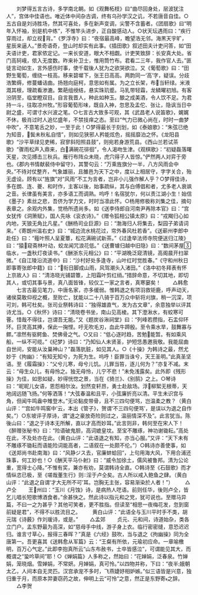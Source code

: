 <!-- { "loadSidebar": true } -->
　　刘梦得五言古诗，多学南北朝。如《观舞柘枝》曰“曲尽回身处，层波犹注人”，宫体中佳语也。唯近体中间杂古调，终有乌孙学汉之讥，不若唐音自佳。○五古自是刘诗胜场，然其可喜处，多在新声变调，尖警不含蓄者。《团扇歌》曰“明年入怀袖，别是机中练”，不惟竿头进步，正自酸感动人。○状天坛遇雨曰：“疾行穿雨过，却立视背。”《罗浮寺》曰：“夜宿最高峰，瞻望浩无邻。海黑天宇旷，星辰来逼人。”景奇语奇，登山时却实有此事。《插田歌》叙述田夫计吏问答，如“田夫语计吏，君家侬定记。一来长安道，眼大不相觑。计吏笑致辞：长安真大处。省门高轲峨，侬入无度数。昨来补卫士，惟用筒竹布。君看二三年，我作官人去。”匪徒言动如生，言外感伤时事，使千载後人犹为之欲哭欲泣。又《葡萄歌》曰：“田野生葡萄，缠绕一枝高。移来碧墀下，张王日高高。两韵同一‘高’字，疑误。分歧浩繁缛，修蔓蟠诘曲。扬翘向庭柯，意思如有属。为之立长架，布当轩绿。米液溉其根，理疏看渗漉。繁葩组绶结，悬实珠玑蹙。马乳带轻霜，龙鳞曜初旭。有客汾阴至，临堂瞪双目。自言我晋人，种此如种玉。酿之成美酒，令人饮不足。为君持一斗，往取凉州牧。”形容葡萄形味，既自入神，忽思及孟佗、张让，隐讽当日中尉之盛，可谓寸水兴波之笔。○七言古大致多可观，其《武昌老人说笛歌》，娓娓不休，极肖过时人追忆盛年，不禁技痒之态。至曰“气力已微心尚在，时时一曲梦中吹”，不意笔舌之妙，一至于此！○梦得最长于刻划，如《泰娘歌》：“朱弦已绝为知音，鬓未秋私自惜”，则如见狭邪人矜能炫色，摇摇靡泊之怀。《龙阳县歌》“沙平草绿见吏稀，寂寥斜阳照县鼓”，则宛若身游荒县。《西山兰若试茶歌》“骤雨松声入鼎来，白满碗花徘徊”，令人渴吻生津。《观棋歌》：“初疑磊落曙天星，次见搏击三秋兵。雁行布阵众未晓，虎穴得子人皆惊。”俨然两人对弈于旁也。《郡内书情献裴侍中留守》，其警句云：“万乘旌旗分一半，八方风雨会中央。”不待对仗整齐，气象雄丽，且雒邑为天下之中，度以上相居守，字字关合，殆无虚设。顾有以“旌旗”对“风雨”不工为言者，岂非小儿强作解人乎？○梦得佳诗，多在朗、连、夔、和时作，主客以後，始事疏纵，其与白傅倡和者，尤多老人衰飒之音。长律虽有美言，亦多语工而调熟。呜呼！名宿犹尔，何以责江湖小生！始信《墨子》素丝之悲，吾侪为学力文，时时当凛此怀。○杨用修极称刘集之佳，摘句表章之。余观内外集，觉杨所遗尚多。如《送李侍郎自河南尹再除本官》曰：“宫女犹传《洞箫赋》，国人先咏《衮衣诗》。”《赠令狐相公镇太原》曰：“戎羯归心如内地，天狼无角比凡星。”《酬杨司业巨源》曰：“渤海归人将集去，梨园子弟请词来。”《寄朗州温右史》曰：“城边流水桃花过，帘外春风杜若香”。《送蕲州李郎中赴任》曰：“薤叶照人呈夏簟，松花满碗试新茶。”《过逢举法师寺院便送归江陵》曰：“猿窥斋林叶动，蛟龙闻咒浪花低。”《送曹璩归越中旧隐》曰：“数间茅屋临水，一盏秋灯夜读书。”《酬浙东元相公》曰：“平湖晚泛窥清镜，高阁晨开扫翠微。”《自江陵沿流道中》曰：“沙村好处多逢寺，山叶红时觉胜春。”《守和州秋日即事寄张郎中籍》曰：“衔日脚成山雨，风驾潮头入渚田。”《洛中初冬拜表有怀上京故人》曰：“清洛晓光铺碧簟，上阳霜叶剪红绡。”措辞命意，不切其地，即切其人，或切其事与景，真八面皆锋，较仅工一家之言者，真寒窭矣！
　　△韩愈
　　七言古最见笔力，中唐名家，亦多缓弱。惟韩退之有项羽救钜鹿，呼声动天，诸侯莫敢仰视之概，至败亡，犹能以二十八骑于百万众中斩将刈旗，稍一沉深，项可刘，韩可杜矣。张司业祭韩诗曰：“独得雄直气，发为古文章”，余意独举以评其诗尤当。○《秋怀》诗曰：“清晓卷书坐，南山见高棱。其下澄湫水，有蛟寒可罾。惜哉不得往，岂谓吾无能。”又《题炭谷湫祠堂》曰：“列峰若攒指，石盂仰环环。巨灵高其捧，保此一掬悭。吁无吹毛刃，血此牛蹄殷。至令乘水旱，鼓舞寡与鳏。”凛然有驱鳄鱼、焚佛骨之气。○又曰：“低心逐时趋，苦勉能暂。有如乘风船，一纵不可缆。”《纪梦》诗曰：“乃知仙人未贤圣，护短恁愚邀我敬。我能屈曲自世间，安能从汝巢神山？”磊落肮脏，如见其人。○《十操》为韩诗之最，然尤妙于《拘幽》：“有知无知兮，为死为生。呜呼！臣罪当诛兮，天王圣明。”此真圣坚语。至《履霜操》：“父兮儿寒，母兮儿饥。儿罪当笞，逐儿何为？”亦复不减。末云：“母生众儿，有母怜之。独无母怜，儿宁不悲！”未免浅露矣。此外即《残形操》为佳，如思如疑，妙得恍惚之景，当在《猗兰》、《别鹄》之上。○琴诗曰：“昵昵儿女语，恩怨相尔汝。划然变轩昂，勇士赴敌场。浮柳絮无根蒂，天地阔远随飞扬。”何等洒落！“大弦春温和且平，小弦廉折亮以清。平生未识宫与角，但闻牛鸣盎中雉登木。”无论黏皮带骨，且不三四句便骂，岂温柔之教？（黄白山评：“‘宫如牛鸣窖中’云，本出《管子》，贺谓‘不三四句便骂’，是误以为退之自作矣。”）○东坡评子厚诗，谓“退之豪放奇险则过之，温丽情深不及”。此言犹当。陈後山曰：“退之于诗本无所解，直以才高而妙耳。”此言则非，韩何至在宋人下！《醉赠张秘书》曰：“险语破鬼胆，高词媲皇坟。至宝不雕琢，神功谢锄耘。”高处在此，不及处亦在此。（黄白山评：“此语退之有知，亦当心服。”又评：“天下未有不雕琢不锄耘而语能险词能高者，二语叙在一处颇不伦。”）○韩诗亦善使事，如《送郑尚书赴南海》曰：“风静ジス去，官廉蚌蛤回”，上句用海大风，下用合浦还珠事，何工妙也！○《酬天平马仆射》曰：“威令加徐土，儒风被鲁邦。清为公论重，宽得士心降。”不惟有奖，兼亦有劝，莫谓韩诗全直。○韩诗至《石鼓歌》而才情纵恣已极，至《嗟哉董生行》则淫于卢仝矣。古人所以戒入鲍鱼之肆。（黄白山评：“此退之自谓‘才大无所不可’耳。岂胸无主张，容易渐染於人者！”）
　　△卢仝
　　王州曰：“玉川《月蚀》诗，是病热人呓语。前则任华，後则卢仝，皆乞儿唱长短歌博酒食者。”余甚快之。然此诗以指元和之党，犹可说也。至赠马异篇，不曰一之为甚乎？其他可笑者，更不胜指。但读至“相思一夜梅花发，忽到窗前疑是君”，不得不以胜流目之。
　　黄白山评：“此语全与玉川平时手不类，胡元瑞《诗薮》作刘瑗诗，或是。”
　　△孟郊
　　贞元、元和间，诗道始杂，类各立门户。孟东野最为高深，如“慈母手中线，游子身上衣。临行密密缝，意恐迟迟归。谁言寸草心，报得三春晖？”真是《六经》鼓吹，当与退之《拘幽操》同为全唐第一。吾更喜其《送韩愈从军篇》云：“王粲有所依，元瑜初应命。一章喻檄明，百万心气定。”此即李抱真所云“山东布赦书，士卒皆感泣”，可谓能见其大，而概谓之“蛩吟草间”耶！○《婵娟篇》人多称之，然始曰：“花婵娟，泛春泉。竹婵娟，笼晓烟。雪婵娟，不常妍。月婵娟，真可怜。”以四物并称，下曰：“夜半娥朝太乙，人间本自无灵匹。汉宫承宠不多时，飞燕婕妤相妒嫉。”似三语皆是兴意，独归重于月，而原本羿妻窃药之故，伸明上云“可怜”之意，然正是东野寄之辞。
　　△李贺
